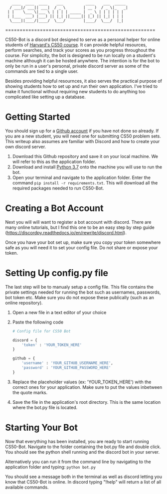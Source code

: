 ```
   ____  ____  ____    ___          ____    ___  _____ 
  / ___|/ ___|| ___|  / _ \        | __ )  / _ \|_   _|
 | |    \___ \|___ \ | | | | _____ |  _ \ | | | | | |  
 | |___  ___) |___) || |_| ||_____|| |_) || |_| | | |  
  \____||____/|____/  \___/        |____/  \___/  |_|
```
 ====================================================

CS50-Bot is a discord bot designed to serve as a personal helper for online students of [Harvard's CS50 course](https://www.edx.org/course/cs50s-introduction-to-computer-science).  It can provide helpful resources, perform searches, and track your scores as you progress throughout the course.  For simplicity, the bot is designed to be run locally on a student's machine although it can be hosted anywhere.  The intention is for the bot to only be run in a user's personal, private discord server as some of the commands are tied to a single user.

Besides providing helpful resournces, it also serves the practical purpose of showing students how to set up and run their own application.  I've tried to make it functional without requiring new students to do anything too complicated like setting up a database.

# Getting Started
You should sign up for a [Github account](https://github.com/join) if you have not done so already.  If you are a new student, you will need one for submitting CS50 problem sets.  This writeup also assumes are familiar with Discord and how to create your own discord server. 

1) Download this Github repository and save it on your local machine. We will refer to this as the application folder.
2) Download and install [Python 3.7](https://www.python.org/downloads/release/python-370/) onto the machine you will use to run the bot.
3) Open your terminal and navigate to the application folder.  Enter the command `pip install -r requirements.txt`.  This will download all the required packages needed to run CS50-Bot.

# Creating a Bot Account
Next you will will want to register a bot account with discord.  There are many online tutorials, but I find this one to be an easy step by step guide (https://discordpy.readthedocs.io/en/rewrite/discord.html).

Once you have your bot set up, make sure you copy your token somewhere safe as you will need it to set your config file.  Do not share or expose your token.

# Setting Up config.py file
The last step will be to manualy setup a config file.  This file contains the private settings needed for running the bot such as usernames, passwords, bot token etc.  Make sure you do not expose these publically (such as an online repository).

1) Open a new file in a text editor of your choice
2) Paste the following code

    ```python
    # Config file for CS50 Bot

    discord = {
        'token' : 'YOUR_TOKEN_HERE' 
    }

    github = {
        'username' : 'YOUR_GITHUB_USERNAME_HERE',
        'password' : 'YOUR_GITHUB_PASSWORD_HERE'
    }
    ```
3) Replace the placeholder values (ex: 'YOUR_TOKEN_HERE') with the correct ones for your application.  Make sure to put the values inbetween the quote marks.
4) Save the file in the application's root directory.  This is the same location where the bot.py file is located.

# Starting Your Bot
Now that everything has been installed, you are ready to start running CS50-Bot.  Navigate to the folder containing the bot.py file and double click.  You should see the python shell running and the discord bot in your server.

Alternatively you can run it from the command line by navigating to the application folder and typing:
`python bot.py`

You should see a message both in the terminal as well as discord letting you know that CS50-Bot is online.  In discord typing "!help" will return a list of all available commands.